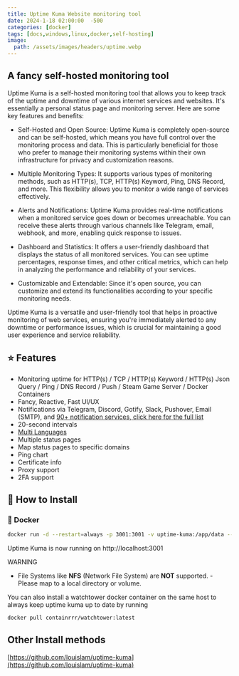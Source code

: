```yaml
---
title: Uptime Kuma Website monitoring tool
date: 2024-1-18 02:00:00  -500
categories: [docker]
tags: [docs,windows,linux,docker,self-hosting] 
image:
  path: /assets/images/headers/uptime.webp
---
```


## A fancy self-hosted monitoring tool 

Uptime Kuma is a self-hosted monitoring tool that allows you to keep track of the uptime and downtime of various internet services and websites. It's essentially a personal status page and monitoring server. Here are some key features and benefits:

 -   Self-Hosted and Open Source: Uptime Kuma is completely open-source and can be self-hosted, which means you have full control over the monitoring process and data. This is particularly beneficial for those who prefer to manage their monitoring systems within their own infrastructure for privacy and customization reasons.

 -   Multiple Monitoring Types: It supports various types of monitoring methods, such as HTTP(s), TCP, HTTP(s) Keyword, Ping, DNS Record, and more. This flexibility allows you to monitor a wide range of services effectively.

-    Alerts and Notifications: Uptime Kuma provides real-time notifications when a monitored service goes down or becomes unreachable. You can receive these alerts through various channels like Telegram, email, webhook, and more, enabling quick response to issues.

 -   Dashboard and Statistics: It offers a user-friendly dashboard that displays the status of all monitored services. You can see uptime percentages, response times, and other critical metrics, which can help in analyzing the performance and reliability of your services.

 -   Customizable and Extendable: Since it's open source, you can customize and extend its functionalities according to your specific monitoring needs.

Uptime Kuma is a versatile and user-friendly tool that helps in proactive monitoring of web services, ensuring you're immediately alerted to any downtime or performance issues, which is crucial for maintaining a good user experience and service reliability.


## ⭐ Features

- Monitoring uptime for HTTP(s) / TCP / HTTP(s) Keyword / HTTP(s) Json Query / Ping / DNS Record / Push / Steam Game Server / Docker Containers
- Fancy, Reactive, Fast UI/UX
- Notifications via Telegram, Discord, Gotify, Slack, Pushover, Email (SMTP), and [90+ notification services, click here for the full list](https://github.com/louislam/uptime-kuma/tree/master/src/components/notifications)
- 20-second intervals
- [Multi Languages](https://github.com/louislam/uptime-kuma/tree/master/src/lang)
- Multiple status pages
- Map status pages to specific domains
- Ping chart
- Certificate info
- Proxy support
- 2FA support

## 🔧 How to Install

### 🐳 Docker

```bash
docker run -d --restart=always -p 3001:3001 -v uptime-kuma:/app/data --name uptime-kuma louislam/uptime-kuma:latest
```

Uptime Kuma is now running on http://localhost:3001

 WARNING
-  File Systems like **NFS** (Network File System) are **NOT** supported. - Please map to a local directory or volume.


You can also install a watchtower docker container on the same host to always keep uptime kuma up to date by running

```bash
docker pull containrrr/watchtower:latest
```



## Other Install methods 

[https://github.com/louislam/uptime-kuma](https://github.com/louislam/uptime-kuma)